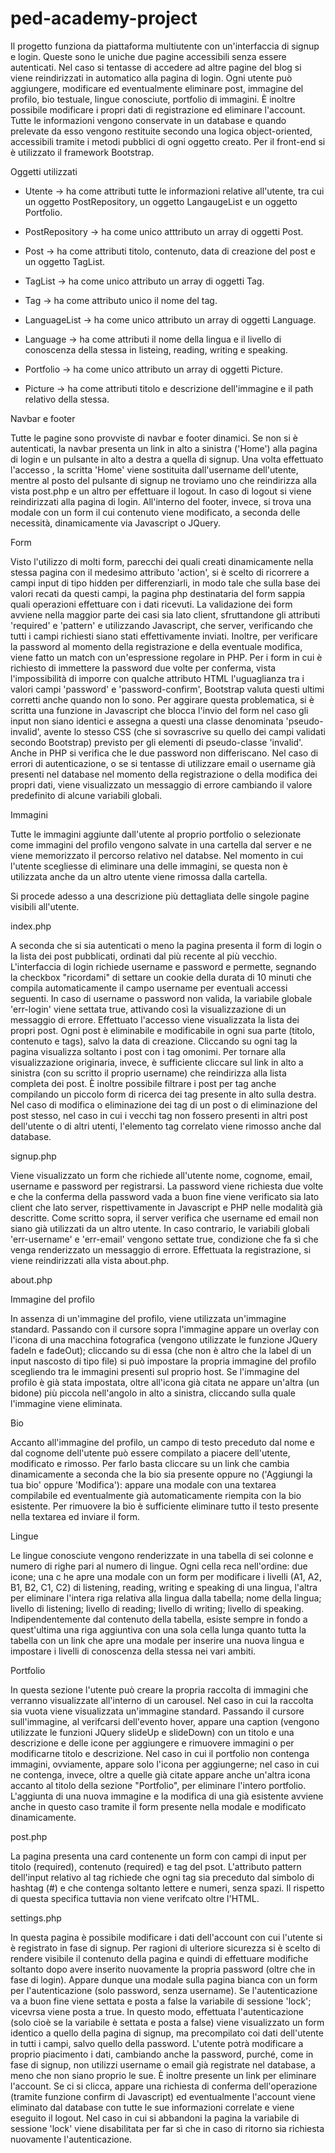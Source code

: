 # ped-academy-project

Il progetto funziona da piattaforma multiutente con un'interfaccia di signup e login. Queste sono le uniche due pagine accessibili senza essere autenticati. Nel caso si tentasse di accedere ad altre pagine del blog si viene reindirizzati in automatico alla pagina di login. Ogni utente può aggiungere, modificare ed eventualmente eliminare post, immagine del profilo, bio testuale, lingue conosciute, portfolio di immagini. È inoltre possibile modificare i propri dati di registrazione ed eliminare l'account. Tutte le informazioni vengono conservate in un database e quando prelevate da esso vengono restituite secondo una logica object-oriented, accessibili tramite i metodi pubblici di ogni oggetto creato. Per il front-end si è utilizzato il framework Bootstrap.



Oggetti utilizzati

- Utente -> ha come attributi tutte le informazioni relative all'utente, tra cui un oggetto PostRepository, un oggetto LangaugeList e un               oggetto Portfolio.

- PostRepository -> ha come unico atttributo un array di oggetti Post.

- Post -> ha come attributi titolo, contenuto, data di creazione del post e un oggetto TagList.

- TagList -> ha come unico attributo un array di oggetti Tag.

- Tag -> ha come attributo unico il nome del tag.

- LanguageList -> ha come unico attributo un array di oggetti Language.

- Language -> ha come attributi il nome della lingua e il livello di conoscenza della stessa in listeing, reading, writing e speaking.

- Portfolio -> ha come unico attributo un array di oggetti Picture.

- Picture -> ha come attributi titolo e descrizione dell'immagine e il path relativo della stessa.



Navbar e footer

Tutte le pagine sono provviste di navbar e footer dinamici.
Se non si è autenticati, la navbar presenta un link in alto a sinistra ('Home') alla pagina di login e un pulsante in alto a destra a quella di signup. Una volta effettuato l'accesso , la scritta 'Home' viene sostituita dall'username dell'utente, mentre al posto del pulsante di signup ne troviamo uno che reindirizza alla vista post.php e un altro per effettuare il logout. In caso di logout si viene reindirizzati alla pagina di login.
All'interno del footer, invece, si trova una modale con un form il cui contenuto viene modificato, a seconda delle necessità, dinamicamente via Javascript o JQuery.


Form

Visto l'utilizzo di molti form, parecchi dei quali creati dinamicamente nella stessa pagina con il medesimo attributo 'action', si è scelto di ricorrere a campi input di tipo hidden per differenziarli, in modo tale che sulla base dei valori recati da questi campi, la pagina php destinataria del form sappia quali operazioni effettuare con i dati ricevuti.
La validazione dei form avviene nella maggior parte dei casi sia lato client, sfruttandone gli attributi 'required' e 'pattern' e utilizzando Javascript, che server, verificando che tutti i campi richiesti siano stati effettivamente inviati. Inoltre, per verificare la password al momento della registrazione e della eventuale modifica, viene fatto un match con un'espressione regolare in PHP. Per i form in cui è richiesto di immettere la password due volte per conferma, vista l'impossibilità di imporre con qualche attributo HTML l'uguaglianza tra i valori campi 'password' e 'password-confirm', Bootstrap valuta questi ultimi corretti anche quando non lo sono. Per aggirare questa problematica, si è scritta una funzione in Javascript che blocca l'invio del form nel caso gli input non siano identici e assegna a questi una classe denominata 'pseudo-invalid', avente lo stesso CSS (che si sovrascrive su quello dei campi validati secondo Bootstrap) previsto per gli elementi di pseudo-classe 'invalid'. Anche in PHP si verifica che le due password non differiscano.
Nel caso di errori di autenticazione, o se si tentasse di utilizzare email o username già presenti nel database nel momento della registrazione o della modifica dei propri dati, viene visualizzato un messaggio di errore cambiando il valore predefinito di alcune variabili globali.


Immagini

Tutte le immagini aggiunte dall'utente al proprio portfolio o selezionate come immagini del profilo vengono salvate in una cartella dal server e ne viene memorizzato il percorso relativo nel databse. Nel momento in cui l'utente scegliesse di eliminare una delle immagini, se questa non è utilizzata anche da un altro utente viene rimossa dalla cartella.


Si procede adesso a una descrizione più dettagliata delle singole pagine visibili all'utente.



index.php

A seconda che si sia autenticati o meno la pagina presenta il form di login o la lista dei post pubblicati, ordinati dal più recente al più vecchio. L'interfaccia di login richiede username e password e permette, segnando la checkbox "ricordami" di settare un cookie della durata di 10 minuti che compila automaticamente il campo username per eventuali accessi seguenti. In caso di username o password non valida, la variabile globale 'err-login' viene settata true, attivando così la visualizzazione di un messaggio di errore.
Effettuato l'accesso viene visualizzata la lista dei propri post. Ogni post è eliminabile e modificabile in ogni sua parte (titolo, contenuto e tags), salvo la data di creazione. Cliccando su ogni tag la pagina visualizza soltanto i post con i tag omonimi. Per tornare alla visualizzazione originaria, invece, è sufficiente cliccare sul link in alto a sinistra (con su scritto il proprio username) che reindirizza alla lista completa dei post. È inoltre possibile filtrare i post per tag anche compilando un piccolo form di ricerca dei tag presente in alto sulla destra. Nel caso di modifica o eliminazione dei tag di un post o di eliminazione del post stesso, nel caso in cui i vecchi tag non fossero presenti in altri post dell'utente o di altri utenti, l'elemento tag correlato viene rimosso anche dal database. 



signup.php

Viene visualizzato un form che richiede all'utente nome, cognome, email, username e password per registrarsi. La password viene richiesta due volte e che la conferma della password vada a buon fine viene verificato sia lato client che lato server, rispettivamente in Javascript e PHP nelle modalità già descritte. Come scritto sopra, il server verifica che username ed email non siano già utilizzati da un altro utente. In caso contrario, le variabili globali 'err-username' e 'err-email' vengono settate true, condizione che fa sì che venga renderizzato un messaggio di errore. Effettuata la registrazione, si viene reindirizzati alla vista about.php.



about.php

Immagine del profilo

In assenza di un'immagine del profilo, viene utilizzata un'immagine standard. Passando con il cursore sopra l'immagine appare un      overlay con l'icona di una macchina fotografica (vengono utilizzate le funzione JQuery fadeIn e fadeOut); cliccando su di essa (che non è altro che la label di un input nascosto di tipo file) si può impostare la propria immagine del profilo scegliendo tra le immagini presenti sul proprio host. Se l'immagine del profilo è già stata impostata, oltre all'icona già citata ne appare un'altra (un bidone) più piccola nell'angolo in alto a sinistra, cliccando sulla quale l'immagine viene eliminata.

Bio

Accanto all'immagine del profilo, un campo di testo preceduto dal nome e dal cognome dell'utente può essere compilato a piacere   dell'utente, modificato e rimosso. Per farlo basta cliccare su un link che cambia dinamicamente a seconda che la bio sia presente oppure no ('Aggiungi la tua bio' oppure 'Modifica'): appare una modale con una textarea compilabile ed eventualmente già automaticamente  riempita con la bio esistente. Per rimuovere la bio è sufficiente eliminare tutto il testo presente nella textarea ed inviare il form.

Lingue

Le lingue conosciute vengono renderizzate in una tabella di sei colonne e numero di righe pari al numero di lingue. Ogni cella reca nell'ordine: due icone; una c he apre una modale con un form per modificare i livelli (A1, A2, B1, B2, C1, C2) di listening, reading, writing e speaking di una lingua, l'altra per eliminare l'intera riga relativa alla lingua dalla tabella; nome della lingua; livello di listening; livello di reading; livello di writing; livello di speaking. Indipendentemente dal contenuto della tabella, esiste sempre in fondo a quest'ultima una riga aggiuntiva con una sola cella lunga quanto tutta la tabella con un link che apre una modale per inserire una nuova lingua e impostare i livelli di conoscenza della stessa nei vari ambiti.

Portfolio

In questa sezione l'utente può creare la propria raccolta di immagini che verranno visualizzate all'interno di un carousel. Nel caso in cui la raccolta sia vuota viene visualizzata un'immagine standard. Passando il cursore sull'immagine, al verifcarsi dell'evento hover, appare una caption (vengono utilizzate le funzioni JQuery slideUp e slideDown) con un titolo e una descrizione e delle icone per aggiungere e rimuovere immagini o per modificarne titolo e descrizione. Nel caso in cui il portfolio non contenga immagini, ovviamente, appare solo l'icona per aggiungerne; nel caso in cui ne contenga, invece, oltre a quelle già citate appare anche un'altra icona accanto al titolo della sezione "Portfolio", per eliminare l'intero portfolio. L'aggiunta di una nuova immagine e la modifica di una già esistente avviene anche in questo caso tramite il form presente nella modale e modificato dinamicamente.



post.php

La pagina presenta una card contenente un form con campi di input per titolo (required), contenuto (required) e tag del psot. L'attributo pattern dell'input relativo al tag richiede che ogni tag sia preceduto dal simbolo di hashtag (#) e che contenga soltanto lettere e numeri, senza spazi. Il rispetto di questa specifica tuttavia non viene verifcato oltre l'HTML.



settings.php

In questa pagina è possibile modificare i dati dell'account con cui l'utente si è registrato in fase di signup. Per ragioni di ulteriore sicurezza si è scelto di rendere visibile il contenuto della pagina e quindi di effettuare modifiche soltanto dopo avere inserito nuovamente la propria password (oltre che in fase di login). Appare dunque una modale sulla pagina bianca con un form per l'autenticazione (solo password, senza username). Se l'autenticazione va a buon fine viene settata e posta a false la variabile di sessione 'lock'; vicevrsa viene posta a true. In questo modo, effettuata l'autenticazione (solo cioè se la variabile è settata e posta a false) viene visualizzato un form identico a quello della pagina di signup, ma precompilato coi dati dell'utente in tutti i campi, salvo quello della password. L'utente potrà modificare a proprio piacimento i dati, cambiando anche la password, purché, come in fase di signup, non utilizzi username o email già registrate nel database, a meno che non siano proprio le sue. È inoltre presente un link per eliminare l'account. Se ci si clicca, appare una richiesta di conferma dell'operazione (tramite funzione confirm di Javascript) ed eventualmente l'account viene eliminato dal database con tutte le sue informazioni correlate e viene eseguito il logout. Nel caso in cui si abbandoni la pagina la variabile di sessione 'lock' viene disabilitata per far sì che in caso di ritorno sia richiesta nuovamente l'autenticazione.
